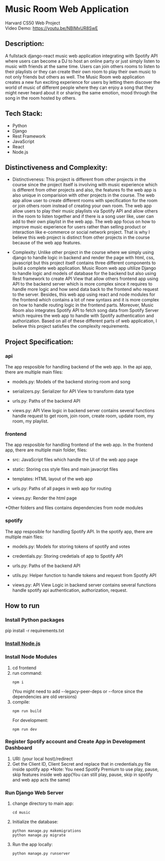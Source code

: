 # Music Room Web Application

Harvard CS50 Web Project\
Video Demo: https://youtu.be/NBIMxUR8SwE

## Description:
A fullstack django-react music web application integrating with Spotify API where users can become a DJ to host an online party or just simply listen to music with friends at the same time. Users can join others rooms to listen to their playlists or they can create their own room to play their own music to not only friends but others as well. The Music Room web application creates a new fun exciting experience for users by letting them discover the world of music of different people where they can enjoy a song that they might never heard about it or sharing the same emotion, mood through the song in the room hosted by others.


## Tech Stack:

* Python
* Django
* Rest Framework
* JavaScript
* React
* Node.js

## Distinctiveness and Complexity:

* Distinctiveness:
This project is different from other projects in the course since the project itself is involving with music experience which is different from other projects and also, the features fo the web app is also unique in comparision with other projects in the course. The web app allow user to create different rooms with specification for the room or join others room instead of creating your own room. The web app allow users to play their music playlists via Spotify API and allow others in the room to listen together and if there is a song user like, user can add to their own playlist in the web app. The web app focus on how to improve music experience for users rather than selling product or interaction like e-commerce or social network project. That is why I believe
this web project is distinct from other projects in the course because of the web app features.

* Complexity:
Unlike other project in the course where we simply using django to handle logic in backend and render the page with html, css, javascript but this project itself contains three different components to build a complete web application. Music Room web app ultilize Django to handle logic and models of database for the backend but also using Rest framework to create API View that allow others frontend app using API to the backend server which is more complex since it requires to handle more logic and how send data back to the frontend who request to the server. Besides, this web app using react and node modules for the frontend which contains a lot of new syntaxs and it is more complex on how to handle routing logic in the frontend parts. Moreover, Music Room also integrates Spotify API to fetch song data from Spotify Server which requires the web app to handle with Spotify authentication and authorization. Based on all of these different parts of web application, I believe this project satisfies the complexity requirements.


## Project Specification:

### api
The app resposible for handling backend of the web app. In the api app, there are multiple main files:

* models.py:
Models of the backend storing room and song

* serializers.py:
Serializer for API View to transform data type

* urls.py:
Paths of the backend API

* views.py:
API View logic in backend server contains several functions handle request to get room, join room, create room, update room, my room, my playlist.

### frontend
The app resposible for handling frontend of the web app. In the frontend app, there are multiple main folder, files:

* src:
JavaScript files which handle the UI of the web app page

* static:
Storing css style files and main javacript files

* templates:
HTML layout of the web app

* urls.py:
Paths of all pages in web app for routing

* views.py:
Render the html page

*Other folders and files contains dependencies from node modules

### spotify
The app resposible for handling Spotify API. In the spotify app, there are multiple main files:

* models.py:
Models for storing tokens of spotify and votes

* credentials.py:
Storing credetials of app to Spotify API

* urls.py:
Paths of the backend API

* utils.py:
Helper function to handle tokens and request from Spotify API

* views.py:
API View Logic in backend server contains several functions handle spotify api authentication, authorization, request.



## How to run

### Install Python packages

pip install -r requirements.txt

### [Install Node.js](https://nodejs.org)

### Install Node Modules

1. cd frontend
2. run command:
   ```
   npm i
   ```
   (You might need to add --legacy-peer-deps or --force since the dependencies are old versions)
3. compile:
   ```
   npm run build
   ```
   For development:
   ```
   npm run dev
   ```

### Register Spotify account and Create App in Development Dashboard

1. URI: (your local host)/redirect
2. Get the Client ID, Client Secret and replace that in credentials.py file inside spotify app
*Note: You need Spotify Premium to use play, pause, skip features inside web app(You can still play, pause, skip in spotify and web app acts the same)

### Run Django Web Server

1. change directory to main app:
   ```
   cd music
   ```
2. Initialize the database:
   ```
   python manage.py makemigrations
   python manage.py migrate
   ```
3. Run the app locally:
   ```
   python manage.py runserver
   ```
